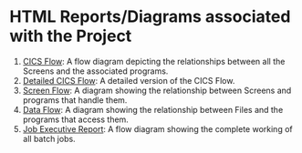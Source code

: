 # HTML Reports/Diagrams associated with the Project

1. [CICS Flow](CICSFlow.html): A flow diagram depicting the relationships between all the Screens and the associated programs.
1. [Detailed CICS Flow](CICS%20Flow%20Detailed.html): A detailed version of the CICS Flow.
1. [Screen Flow](Screen%20Flow.html): A diagram showing the relationship between Screens and programs that handle them.
1. [Data Flow](Data%20Flow.html): A diagram showing the relationship between Files and the programs that access them.
1. [Job Executive Report](ExecReportJob.html): A flow diagram showing the complete working of all batch jobs.
